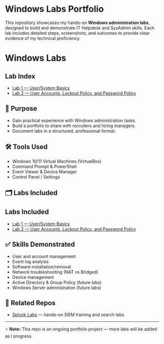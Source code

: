 # Windows Labs Portfolio

This repository showcases my hands-on **Windows administration labs**, designed to build and demonstrate IT Helpdesk and SysAdmin skills. Each lab includes detailed steps, screenshots, and outcomes to provide clear evidence of my technical proficiency.

# Windows Labs

## Lab Index
- [Lab 1 — User/System Basics](./Lab1-Windows-User-System-Basics/README.md)
- [Lab 2 — User Accounts, Lockout Policy, and Password Policy](./Lab2/README.md)


## 🎯 Purpose
- Gain practical experience with Windows administration tasks.  
- Build a portfolio to share with recruiters and hiring managers.  
- Document labs in a structured, professional format.  

## 🛠 Tools Used
- Windows 10/11 Virtual Machines (VirtualBox)  
- Command Prompt & PowerShell  
- Event Viewer & Device Manager  
- Control Panel / Settings  

## 🗂 Labs Included
## Labs Included
- [Lab 1 — User/System Basics](./Lab1-Windows-User-System-Basics/README.md)
- [Lab 2 — User Accounts, Lockout Policy, and Password Policy](./Lab2/README.md)


## ✅ Skills Demonstrated
- User and account management  
- Event log analysis  
- Software installation/removal  
- Network troubleshooting (NAT vs Bridged)  
- Device management  
- Active Directory & Group Policy (future labs)  
- Windows Server administration (future labs)  

## 🔗 Related Repos
- [Splunk Labs](https://github.com/kbush2/Splunk-Labs) — hands-on SIEM training and search labs  

---

⭐ **Note:** This repo is an ongoing portfolio project — more labs will be added as I progress.

